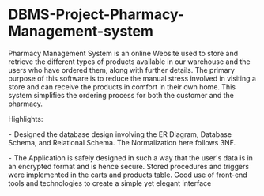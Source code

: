 # DBMS-Project-Pharmacy-Management-system

Pharmacy Management System is an online Website used to store and retrieve the different types of products available in our warehouse and the users who have ordered them, along with further details. The primary purpose of this software is to reduce the manual stress involved in visiting a store and can receive the products in comfort in their own home. This system simplifies the ordering process for both the customer and the pharmacy.

Highlights:

⁃ Designed the database design involving the ER Diagram, Database Schema, and Relational Schema. The Normalization here follows 3NF. 

⁃ The Application is safely designed in such a way that the user's data is in an encrypted format and is hence secure. Stored procedures and triggers were implemented in the carts and products table. Good use of front-end tools and technologies to create a simple yet elegant interface
